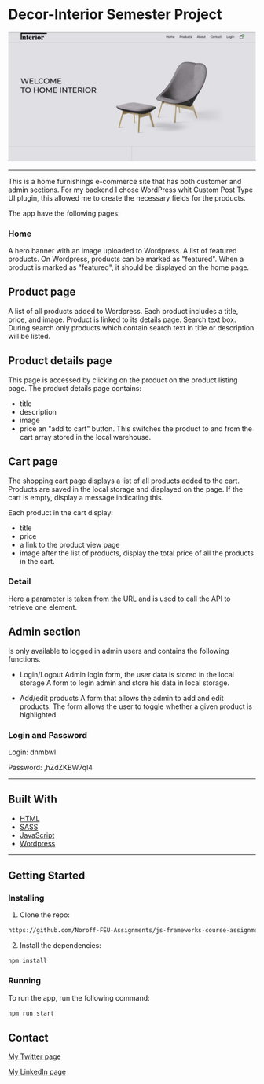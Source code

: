 # Decor-Interior Semester Project


 ![Front-End Developer](https://github.com/lukasznoroff/decor/blob/main/semester-project-2.jpeg)


---

This is a home furnishings e-commerce site that has both customer and admin sections. For my backend I chose WordPress whit Custom Post Type UI plugin, this allowed me to create the necessary fields for the products.


The app have the following pages:

### Home

A hero banner with an image uploaded to Wordpress. 
A list of featured products. On Wordpress, products can be marked as "featured". When a product is marked as "featured", it should be displayed on the home page. 

## Product page


A list of all products added to Wordpress. Each product includes a title, price, and image. Product is linked to its details page.
Search text box. During search only products which contain search text in title or description will be listed.


## Product details page
This page is accessed by clicking on the product on the product listing page. The product details page contains:

- title
- description
- image
- price
an "add to cart" button. This switches the product to and from the cart array stored in the local warehouse.

## Cart page
The shopping cart page displays a list of all products added to the cart. Products are saved in the local storage and displayed on the page. If the cart is empty, display a message indicating this.

Each product in the cart display:

- title
- price
- a link to the product view page
- image
after the list of products, display the total price of all the products in the cart.


### Detail

Here a parameter is taken from the URL and is used to call the API to retrieve one element.


## Admin section 

Is only available to logged in admin users and contains the following functions.

- Login/Logout
Admin login form, the user data is stored in the local storage
A form to login admin and store his data in local storage.

- Add/edit products
A form that allows the admin to add and edit products. The form allows the user to toggle whether a given product is highlighted.


### Login and Password
Login: dnmbwl

Password: ,hZdZKBW7ql4

---
## Built With

- [HTML](https://developer.mozilla.org/en-US/docs/Web/HTML)
- [SASS](https://sass-lang.com/)
- [JavaScript](https://developer.mozilla.org/en-US/docs/Web/JavaScript)
- [Wordpress](https://wordpress.org/)


---
## Getting Started

### Installing

1. Clone the repo:

```bash
https://github.com/Noroff-FEU-Assignments/js-frameworks-course-assignment-lukasznoroff
```

2. Install the dependencies:

```
npm install
```

### Running


To run the app, run the following command:

```bash
npm run start
```

## Contact


[My Twitter page](www.twitter.com)

[My LinkedIn page](www.linkedin.com)


<!-- ## Goal
To create an e-commerce website that has both customer-facing and admin sections. Both sections should be responsive and the website will be populated by a Strapi API supplied by Noroff.

## Brief
You are to build an e-commerce website. You can choose the theme of your website. It should follow the site architecture described below.

Design your website using your favourite tool. You will need to find a suitable logo. If you decide to create a logo yourself, do not spend too much time on it.

You must apply all that you have learned in your studies so far. The site must have a good user experience and UI design, following today’s trends and design patterns.

Build a frontend with home, product list, product detail and cart pages.

Build admin pages to create, update and delete products.

The website must be responsive on all devices.

Building a checkout and payment system is not a part of the project.

Level 1 is required.

Level 2 is optional.

## Home page
The home page must include:

A hero banner with an image that is uploaded to Strapi. You can find this in the Home single type in the provided Strapi project.
A list of featured products. On Strapi products can be marked as ‘featured’. When a product is marked as ‘featured’ it should be displayed on the homepage. You can find the products in the Products collection type.
Products page
The products page must include:

A list of all products added to Strapi. Each product must display its title, price and image. The product should link to its products detail page.
A search text box. When searching (filtering), only the products that include the searched text in their title or description should be listed.
Product details page
This page is reached by a user clicking on a product on the product list page. The product details page must include:

title
description
image
price
an add to cart button. This will toggle the product in and out of a cart array stored in local storage.
Cart/Basket page
The cart/basket page must display a list of all products added to the cart. Load the items that have been added to local storage and display them on the page. If the cart is empty display a message indicating this.

Each product in the cart must display:

title
price
a link to the product view page
image
After the list of products, display the total price of all the products in the cart.

Note: the cart page is not a checkout page. No payments or user details are required to be taken.

## Admin section
The admin section (apart from the log in form) must only be accessible to logged in admin users and must include the following features.

## Login/Logout
Create an admin login form that allows administrator users to login. Use local storage to keep the user logged in.

When logged in, display a logout button in the layout that logs the user out. Logging out should not clear the cart.

## Add/edit products
Create form(s) that allow products to be added and edited. The form must allow the user to toggle whether a product is featured.

## Product images
For adding/editing product images use either of these 2 methods:

Use a file upload field to upload images to Strapi, or
Use a text input that allows a URL to be entered. This allows an image from an external URL to be used as the product image.
You can find the fields for each in Strapi. Use only one to display a product image. Delete existing product

Allow products to be deleted. Before a product is deleted you must display a confirmation dialog. The product should only be deleted if the user confirms.

## Level 2 (optional)
Create your own API for the site. You can use any backend stack (e.g. Strapi, Wordpress REST API, Firebase, etc) but it MUST be publicly hosted on a server.

The API must include all the functionality in the provided Strapi API and you can add any additional functionality.

It MUST be publicly hosted and accessible, you cannot submit a custom API with your frontend code.
 -->
